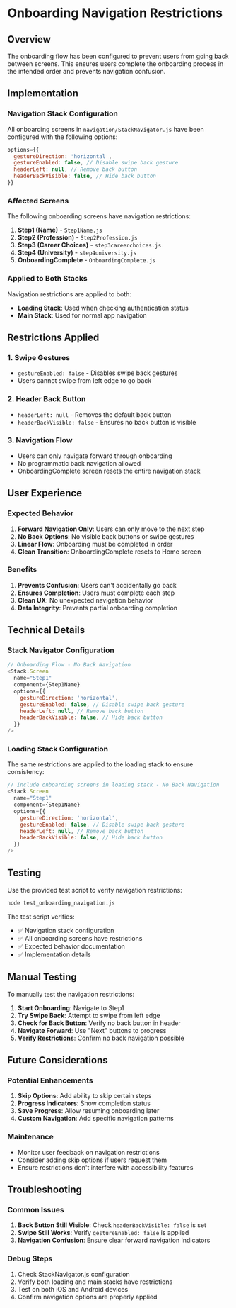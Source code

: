 # Onboarding Navigation Restrictions

## Overview

The onboarding flow has been configured to prevent users from going back between screens. This ensures users complete the onboarding process in the intended order and prevents navigation confusion.

## Implementation

### Navigation Stack Configuration

All onboarding screens in `navigation/StackNavigator.js` have been configured with the following options:

```javascript
options={{
  gestureDirection: 'horizontal',
  gestureEnabled: false, // Disable swipe back gesture
  headerLeft: null, // Remove back button
  headerBackVisible: false, // Hide back button
}}
```

### Affected Screens

The following onboarding screens have navigation restrictions:

1. **Step1 (Name)** - `Step1Name.js`
2. **Step2 (Profession)** - `Step2Profession.js`
3. **Step3 (Career Choices)** - `step3careerchoices.js`
4. **Step4 (University)** - `step4university.js`
5. **OnboardingComplete** - `OnboardingComplete.js`

### Applied to Both Stacks

Navigation restrictions are applied to both:
- **Loading Stack**: Used when checking authentication status
- **Main Stack**: Used for normal app navigation

## Restrictions Applied

### 1. Swipe Gestures
- `gestureEnabled: false` - Disables swipe back gestures
- Users cannot swipe from left edge to go back

### 2. Header Back Button
- `headerLeft: null` - Removes the default back button
- `headerBackVisible: false` - Ensures no back button is visible

### 3. Navigation Flow
- Users can only navigate forward through onboarding
- No programmatic back navigation allowed
- OnboardingComplete screen resets the entire navigation stack

## User Experience

### Expected Behavior
1. **Forward Navigation Only**: Users can only move to the next step
2. **No Back Options**: No visible back buttons or swipe gestures
3. **Linear Flow**: Onboarding must be completed in order
4. **Clean Transition**: OnboardingComplete resets to Home screen

### Benefits
1. **Prevents Confusion**: Users can't accidentally go back
2. **Ensures Completion**: Users must complete each step
3. **Clean UX**: No unexpected navigation behavior
4. **Data Integrity**: Prevents partial onboarding completion

## Technical Details

### Stack Navigator Configuration

```javascript
// Onboarding Flow - No Back Navigation
<Stack.Screen 
  name="Step1" 
  component={Step1Name}
  options={{
    gestureDirection: 'horizontal',
    gestureEnabled: false, // Disable swipe back gesture
    headerLeft: null, // Remove back button
    headerBackVisible: false, // Hide back button
  }}
/>
```

### Loading Stack Configuration

The same restrictions are applied to the loading stack to ensure consistency:

```javascript
// Include onboarding screens in loading stack - No Back Navigation
<Stack.Screen 
  name="Step1" 
  component={Step1Name}
  options={{
    gestureDirection: 'horizontal',
    gestureEnabled: false, // Disable swipe back gesture
    headerLeft: null, // Remove back button
    headerBackVisible: false, // Hide back button
  }}
/>
```

## Testing

Use the provided test script to verify navigation restrictions:

```bash
node test_onboarding_navigation.js
```

The test script verifies:
- ✅ Navigation stack configuration
- ✅ All onboarding screens have restrictions
- ✅ Expected behavior documentation
- ✅ Implementation details

## Manual Testing

To manually test the navigation restrictions:

1. **Start Onboarding**: Navigate to Step1
2. **Try Swipe Back**: Attempt to swipe from left edge
3. **Check for Back Button**: Verify no back button in header
4. **Navigate Forward**: Use "Next" buttons to progress
5. **Verify Restrictions**: Confirm no back navigation possible

## Future Considerations

### Potential Enhancements
1. **Skip Options**: Add ability to skip certain steps
2. **Progress Indicators**: Show completion status
3. **Save Progress**: Allow resuming onboarding later
4. **Custom Navigation**: Add specific navigation patterns

### Maintenance
- Monitor user feedback on navigation restrictions
- Consider adding skip options if users request them
- Ensure restrictions don't interfere with accessibility features

## Troubleshooting

### Common Issues
1. **Back Button Still Visible**: Check `headerBackVisible: false` is set
2. **Swipe Still Works**: Verify `gestureEnabled: false` is applied
3. **Navigation Confusion**: Ensure clear forward navigation indicators

### Debug Steps
1. Check StackNavigator.js configuration
2. Verify both loading and main stacks have restrictions
3. Test on both iOS and Android devices
4. Confirm navigation options are properly applied 